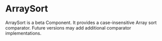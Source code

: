 ArraySort
=========

ArraySort is a beta Component. It provides a case-insensitive Array sort comparator. Future versions may add additional comparator implementations.
